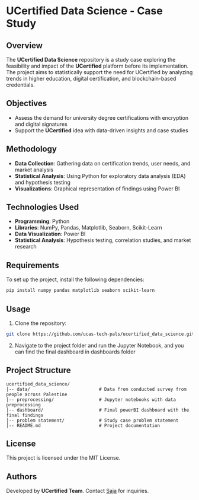 # UCertified Data Science - Case Study

## Overview
The **UCertified Data Science** repository is a study case exploring the feasibility and impact of the **UCertified** platform before its implementation. The project aims to statistically support the need for UCertified by analyzing trends in higher education, digital certification, and blockchain-based credentials.

## Objectives
- Assess the demand for university degree certifications with encryption and digital signatures
- Support the **UCertified** idea with data-driven insights and case studies

## Methodology
- **Data Collection**: Gathering data on certification trends, user needs, and market analysis
- **Statistical Analysis**: Using Python for exploratory data analysis (EDA) and hypothesis testing
- **Visualizations**: Graphical representation of findings using Power BI

## Technologies Used
- **Programming**: Python
- **Libraries**: NumPy, Pandas, Matplotlib, Seaborn, Scikit-Learn
- **Data Visualization**: Power BI
- **Statistical Analysis**: Hypothesis testing, correlation studies, and market research

## Requirements
To set up the project, install the following dependencies:
```bash
pip install numpy pandas matplotlib seaborn scikit-learn
```

## Usage
1. Clone the repository:
```bash
git clone https://github.com/ucas-tech-pals/ucertified_data_science.git
```
2. Navigate to the project folder and run the Jupyter Notebook, and you can find the final dashboard in dashboards folder

## Project Structure
```
ucertified_data_science/
│-- data/                          # Data from conducted survey from people across Palestine
│-- preprocessing/                 # Jupyter notebooks with data preprocessing
│-- dashboard/                     # Final powerBI dashboard with the final findings
│-- problem statement/             # Study case problem statement
│-- README.md                      # Project documentation
```

## License
This project is licensed under the MIT License.

## Authors
Developed by **UCertified Team**. Contact [Saja](https://github.com/sajaahmed5) for inquiries.
